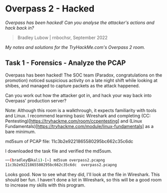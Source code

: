 # Overpass 2 - Hacked

*Overpass has been hacked! Can you analyse the attacker's actions and hack back in?*

> Bradley Lubow | rnbochsr, September 2022 

*My notes and solutions for the TryHackMe.com's Overpass 2 room.*

## Task 1 - Forensics - Analyze the PCAP

Overpass has been hacked! The SOC team (Paradox, congratulations on the promotion) noticed suspicious activity on a late night shift while looking at shibes, and managed to capture packets as the attack happened.

Can you work out how the attacker got in, and hack your way back into Overpass' production server?

Note: Although this room is a walkthrough, it expects familiarity with tools and Linux. I recommend learning basic Wireshark and completing (CC: Pentesting)[https://tryhackme.com/room/ccpentesting] and (Linux Fundamentals)[https://tryhackme.com/module/linux-fundamentals] as a bare minimum.

md5sum of PCAP file: 11c3b2e9221865580295bc662c35c6dc

I downloaded the task file and verified the md5sum. 
```bash
──(bradley㉿kali)-[~] md5sum overpass2.pcapng 
11c3b2e9221865580295bc662c35c6dc  overpass2.pcapng
```

Looks good. Now to see what they did, I'll look at the file in Wireshark. This should ber fun. I haven't done a lot in Wireshark, so this will be a good room to increase my skills with this program. 


